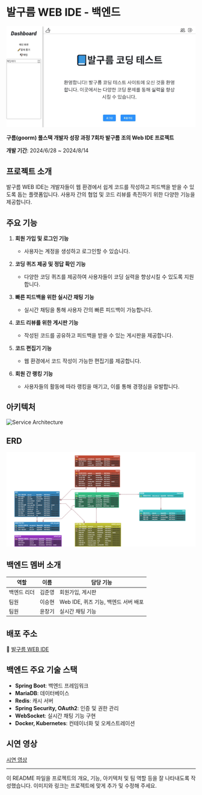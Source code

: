 # 발구름 WEB IDE - 백엔드
![banner](/image/발구름.jpg)

**구름(goorm) 풀스택 개발자 성장 과정 7회차 발구름 조의 Web IDE 프로젝트**

**개발 기간**: 2024/6/28 ~ 2024/8/14

## 프로젝트 소개

발구름 WEB IDE는 개발자들이 웹 환경에서 쉽게 코드를 작성하고 피드백을 받을 수 있도록 돕는 플랫폼입니다. 사용자 간의 협업 및 코드 리뷰를 촉진하기 위한 다양한 기능을 제공합니다.

## 주요 기능

1. **회원 가입 및 로그인 기능**
   - 사용자는 계정을 생성하고 로그인할 수 있습니다.

2. **코딩 퀴즈 제공 및 정답 확인 기능**
   - 다양한 코딩 퀴즈를 제공하여 사용자들이 코딩 실력을 향상시킬 수 있도록 지원합니다.

3. **빠른 피드백을 위한 실시간 채팅 기능**
   - 실시간 채팅을 통해 사용자 간의 빠른 피드백이 가능합니다.

4. **코드 리뷰를 위한 게시판 기능**
   - 작성된 코드를 공유하고 피드백을 받을 수 있는 게시판을 제공합니다.

5. **코드 편집기 기능**
   - 웹 환경에서 코드 작성이 가능한 편집기를 제공합니다.

6. **회원 간 랭킹 기능**
   - 사용자들의 활동에 따라 랭킹을 매기고, 이를 통해 경쟁심을 유발합니다.

## 아키텍처

![Service Architecture](#) <!-- 아키텍처 이미지를 여기에 추가해주세요. -->

## ERD

![ERD](/image/IDEProject.png) <!-- 데이터베이스 ERD 이미지를 여기에 추가해주세요. -->

## 백엔드 멤버 소개

| 역할          | 이름       | 담당 기능                                                         |
| ------------- | ---------- | ---------------------------------------------------------------- |
| 백엔드 리더   | 김준영     | 회원가입, 게시판                                                  |
| 팀원          | 이승현     | Web IDE, 퀴즈 기능, 백엔드 서버 배포                             |
| 팀원          | 윤창기     | 실시간 채팅 기능                                                 |

## 배포 주소

🔗 [발구름 WEB IDE](https://k33d397de87b1a.user-app.krampoline.com/) <!-- 실제 배포된 주소를 여기에 추가해주세요. -->

## 백엔드 주요 기술 스택

- **Spring Boot**: 백엔드 프레임워크
- **MariaDB**: 데이터베이스
- **Redis**: 캐시 서버
- **Spring Security, OAuth2**: 인증 및 권한 관리
- **WebSocket**: 실시간 채팅 기능 구현
- **Docker, Kubernetes**: 컨테이너화 및 오케스트레이션

## 시연 영상

[시연 영상](#) <!-- 시연 영상 링크를 여기에 추가해주세요. -->

---

이 README 파일을 프로젝트의 개요, 기능, 아키텍처 및 팀 역할 등을 잘 나타내도록 작성했습니다. 이미지와 링크는 프로젝트에 맞게 추가 및 수정해 주세요.
